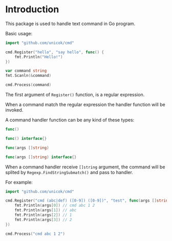 Introduction
============

This package is used to handle text command in Go program.

Basic usage:

```go
import "github.com/unicok/cmd"

cmd.Register("hello", "say hello", func() {
	fmt.Println("Hello!")
})

var command string
fmt.Scanln(&command)

cmd.Process(command)
```

The first argument of `Register()` function, is a regular expression. 

When a command match the regular expression the handler function will be invoked.

A command handler function can be any kind of these types:

```go
func()

func() interface{}

func(args []string)

func(args []string) interface{}
```

When a command handler receive `[]string` argument, the command will be splited by `Regexp.FindStringSubmatch()` and pass to handler.

For example:

```go
import "github.com/unicok/cmd"

cmd.Register("cmd (abc|def) ([0-9]) ([0-9])", "test", func(args []string){
	fmt.Println(args[0]) // cmd abc 1 2
	fmt.Println(args[1]) // abc
	fmt.Println(args[2]) // 1
	fmt.Println(args[3]) // 2
})

cmd.Process("cmd abc 1 2")
```